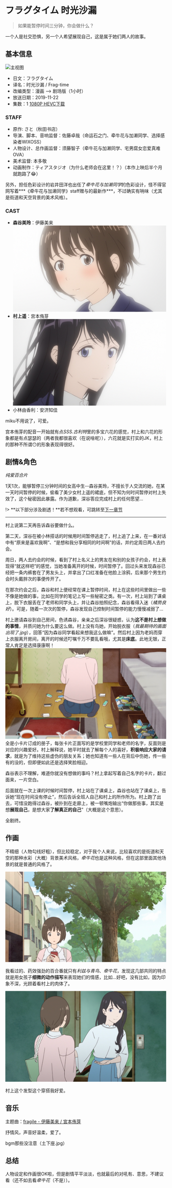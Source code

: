 # フラグタイム 时光沙漏
> 如果能暂停时间三分钟，你会做什么？

一个人是社交恐惧，另一个人希望展现自己，这是属于她们两人的故事。

## 基本信息
![主视图](https://lain.bgm.tv/pic/cover/l/eb/9c/277727_66A06.jpg ':size=350xauto')
- 日文：フラグタイム
- 译名：时光沙漏 / Frag-time
- 改编类型：漫画 --> 剧场版（1小时）
- 放送日期：2019-11-22
- 集数：1 [1080P HEVC下载](http://49.234.223.102:5555/video/[KTXP][Fragtime][MOVIE][GB][1080p][BDrip][HEVC][FLAC].mkv)

### STAFF
- 原作: さと（秋田书店）
- 导演、脚本、音响监督：佐藤卓哉（命运石之门、牵牛花与加濑同学、选择感染者WIXOSS）
- 人物设计、总作画监督：须藤智子（牵牛花与加濑同学、宅男腐女恋爱真难OVA）
- 美术监督: 本多敬
- 动画制作：ティアスタジオ（为什么老师会在这里！？）（本作上映后半个月就跑路了😂）

另外，担任色彩设计的岩井田洋也出任了*牵牛花与加濑同学*的色彩设计，怪不得官网写着***《牵牛花与加濑同学》staff赠与的最新作***，不过确实有呐味（尤其是街道和天空背景的美术风格）。

### CAST
- **森谷美玲**：伊藤美来
![森谷美玲](./image/Fragtime2.jpg ':size=250xauto')
- **村上遥**：宫本侑芽
![村上遥](./image/Fragtime3.jpg ':size=250xauto')
- 小林由香利：安济知佳

miku不用说了，可爱。

宫本侑芽的配音一开始就有点*SSS.古利特*里的多宝六花的感觉，村上和六花的形象都是有点瑟瑟的（两者我都很喜欢（在说啥呢）），六花就是实打实的JK，村上的那种不所谓😶的形象表现得很好。

## 剧情&角色

*纯爱百合片*

1天1次，能够暂停三分钟时间的女高中生--森谷美玲，不擅长于人交流的她，在某一天时间暂停的时候，偷看了美少女村上遥的裙底，但不知为何时间暂停对村上失效了，这个秘密因此暴露。作为道歉，深谷答应完成村上的任何愿望...

!> **以下部分涉及剧透！**若不想观看，可跳转至[下一章节](anime/Fragtime?id=作画)

*** 
村上说第二天再告诉森谷要做什么。

第二天，深谷在被小林搭话的时候用时间暂停逃走了，村上追了上来，在一番对话中有“原来是喜欢我啊”、“是想和我分享相同的时间啊”的话，并约定周日两人去约会。

周日，两人去约会的时候，看到了村上名义上的男友在和别的女孩子约会，村上表现得“就这样吧”的感觉，当她准备离开的时候，时间暂停了。回过头来发现森谷已经把一条内裤套在了男友头上，并拿出了口红准备在他脸上涂鸦，后来那个男生约会时头戴胖次的事便传开了。

在那次约会之后，森谷和村上便经常在课上暂停时间，村上在这些时间里做出一些不像是她做的事，比如在同学的笔记上写一些秘密之类。有一次，村上站到了课桌上，脱下衣服丢在了老师和同学头上，并让森谷拍照纪念，森谷看得入迷（*橘势良好*）。可是，随着一次次的暂停，森谷发现自己控制时间暂停的能力慢慢减弱了...

村上邀请森谷到自己房间，色诱森谷，亲亲之后深谷很疑惑，认为**这不是村上想做的事情**，并质问她为什么要这么做。村上没有鸟她，开始脱衣服（*我最期待的画面出现了.jpg*），回答“因为森谷同学看起来想我这么做嘛”。然后村上因为老妈而穿上衣服离开房间，离开的时候还叮嘱千万不要乱看哦，尤其是**床底**。此地无银，正常人肯定是选择康康啊！
![](image/Fragtime5.jpg ':size=250xauto')
全是小卡片订成的册子，每张卡片正面写的是学校里同学和老师的名字，反面则是对应的兴趣爱好。村上解释说，她平时就去了解每个人的喜好，**积极响应大家的请求**，就是为了维持这些虚伪的朋友关系；她也知道有一些人在背后中伤她，传一些有的没的，但即便如此还是选择笑脸相迎。

森谷表示不理解，难道你就没有想做的事吗？村上拿起写着自己名字的卡片，翻过面来，一片空白。

后面就在一次上课的时候时间暂停，村上站在了课桌上，森谷也站在了课桌上，告诉她“现在时间没有停止”，然后告诉全班人自己和村上的所作所为。村上跑了出去，可惜没跑得过森谷，被扑到在走廊上，被一顿嘴炮输出“你做那些事，其实是想**展现自己**，是想大家**了解真正的自己**”（大概是这个意思）。

全剧终。

## 作画

不精细（人物勾线好粗），但比较稳定，对于我个人来说，比较喜欢的是街道和天空的那种水彩（大概）背景美术风格，*牵牛花*也是这种风格，但在这部里面其他场景的就是普通的风格了。

![美术风格](image/Fragtime1.jpg)

我看过的、药效强劲的百合番就只有*利兹与青鸟*、*牵牛花*，发现这几部共同的特点就是用女孩子**细微的动作描写**来表现她们的情感，比如...好吧，没有比如，因为印象不深，光顾着看村上的肉体了。

![我家还蛮大的](image/Fragtime4.jpg)

村上这个发型这个穿搭我好爱。

## 音乐

主题曲：[fragile - 伊藤美来 / 宮本侑芽](https://music.163.com/#/song?id=1404713784)

抒情风，声音好温柔，爱了。

bgm那些没注意（土下座.jpg）

## 总结

人物设定和作画很OK啦，但是剧情平平淡淡，也就最后的对吼有、意思，不建议看（还不如去看*牵牛花*（不是））。